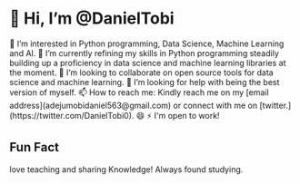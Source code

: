 
<h1> 👋 Hi, I’m @DanielTobi </h1>
👀 I’m interested in Python programming, Data Science, Machine Learning and AI.
🌱 I’m currently refining my skills in Python programming steadily building up a proficiency in data science and machine learning libraries at the moment.
👯 I’m looking to collaborate on open source tools for data science and machine learning.
🤔 I’m looking for help with being the best version of myself.
📫 How to reach me: Kindly reach me on my [email address](adejumobidaniel563@gmail.com) or connect with me on [twitter.](https://twitter.com/DanielTobi0).
😄 ⚡ I'm open to work!

## Fun Fact
love teaching and sharing Knowledge!
Always found studying.

